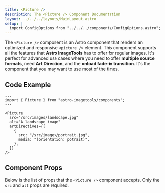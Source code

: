 ```yaml
---
title: <Picture />
description: The <Picture /> Component Documentation
layout: ../../../layouts/MainLayout.astro
setup: |
  import ConfigOptions from "../../../components/ConfigOptions.astro";
---
```


The `<Picture />` component is an Astro component that renders an optimized and responsive `<picture />` element. This component supports all the features that **Astro ImageTools** has to offer for regular images. It's perfect for advanced use cases where you need to offer **multiple source formats**, need **Art Direction**, and the **onload fade-in transition**. It's the component that you may want to use most of the times.

## Code Example

```astro
---
import { Picture } from "astro-imagetools/components";
---

<Picture
  src="/src/images/landscape.jpg"
  alt="A landscape image"
  artDirectives={[
    {
      src: "/src/images/portrait.jpg",
      media: "(orientation: potrait)",
    },
  ]}
/>
```

## Component Props

Below is the list of props that the `<Picture />` component accepts. Only the `src` and `alt` props are required.

<ConfigOptions component="Picture" />
